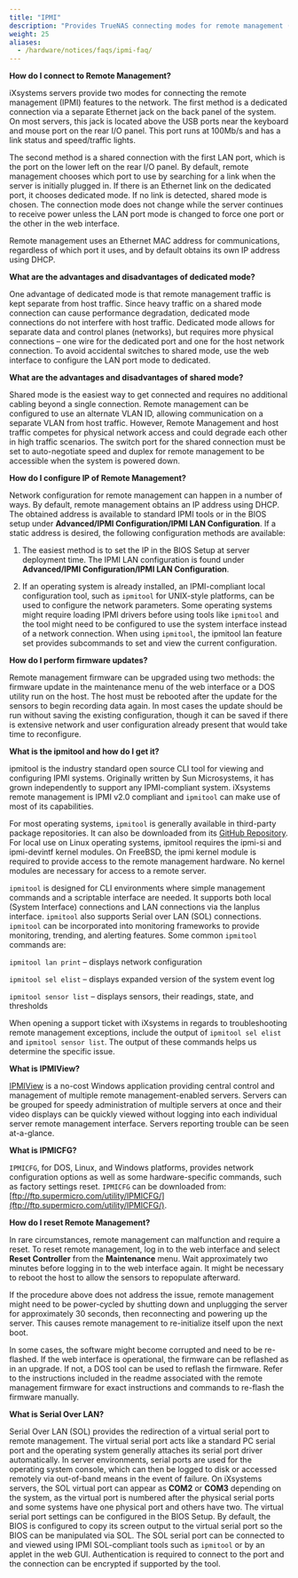 ```yaml
---
title: "IPMI"
description: "Provides TrueNAS connecting modes for remote management (IPMI) features, and configuration and general use information for remote management."
weight: 25
aliases:
  - /hardware/notices/faqs/ipmi-faq/
---
```


**How do I connect to Remote Management?**

iXsystems servers provide two modes for connecting the remote management (IPMI) features to the network. The first method is a dedicated connection via a separate Ethernet jack on the back panel of the system. 
On most servers, this jack is located above the USB ports near the keyboard and mouse port on the rear I/O panel. 
This port runs at 100Mb/s and has a link status and speed/traffic lights.

The second method is a shared connection with the first LAN port, which is the port on the lower left on the rear I/O panel. By default, remote management chooses which port to use by searching for a link when the server is initially plugged in. 
If there is an Ethernet link on the dedicated port, it chooses dedicated mode. If no link is detected, shared mode is chosen. 
The connection mode does not change while the server continues to receive power unless the LAN port mode is changed to force one port or the other in the web interface.

Remote management uses an Ethernet MAC address for communications, regardless of which port it uses, and by default obtains its own IP address using DHCP.

**What are the advantages and disadvantages of dedicated mode?**

One advantage of dedicated mode is that remote management traffic is kept separate from host traffic. 
Since heavy traffic on a shared mode connection can cause performance degradation, dedicated mode connections do not interfere with host traffic. 
Dedicated mode allows for separate data and control planes (networks), but requires more physical connections – one wire for the dedicated port and one for the host network connection. 
To avoid accidental switches to shared mode, use the web interface to configure the LAN port mode to dedicated.

**What are the advantages and disadvantages of shared mode?**

Shared mode is the easiest way to get connected and requires no additional cabling beyond a single connection. 
Remote management can be configured to use an alternate VLAN ID, allowing communication on a separate VLAN from host traffic. 
However, Remote Management and host traffic competes for physical network access and could degrade each other in high traffic scenarios. 
The switch port for the shared connection must be set to auto-negotiate speed and duplex for remote management to be accessible when the system is powered down.

**How do I configure IP of Remote Management?**

Network configuration for remote management can happen in a number of ways. By default, remote management obtains an IP address using DHCP. 
The obtained address is available to standard IPMI tools or in the BIOS setup under **Advanced/IPMI Configuration/IPMI LAN Configuration**. 
If a static address is desired, the following configuration methods are available:

1. The easiest method is to set the IP in the BIOS Setup at server deployment time. 
   The IPMI LAN configuration is found under **Advanced/IPMI Configuration/IPMI LAN Configuration**.

2. If an operating system is already installed, an IPMI-compliant local configuration tool, such as `ipmitool` for UNIX-style platforms, can be used to configure the network parameters. 
   Some operating systems might require loading IPMI drivers before using tools like `ipmitool` and the tool might need to be configured to use the system interface instead of a network connection. 
   When using `ipmitool`, the ipmitool lan feature set provides subcommands to set and view the current configuration.

**How do I perform firmware updates?**

Remote management firmware can be upgraded using two methods: the firmware update in the maintenance menu of the web interface or a DOS utility run on the host. 
The host must be rebooted after the update for the sensors to begin recording data again. 
In most cases the update should be run without saving the existing configuration, though it can be saved if there is extensive network and user configuration already present that would take time to reconfigure.

**What is the ipmitool and how do I get it?**

ipmitool is the industry standard open source CLI tool for viewing and configuring IPMI systems. 
Originally written by Sun Microsystems, it has grown independently to support any IPMI-compliant system. 
iXsystems remote management is IPMI v2.0 compliant and `ipmitool` can make use of most of its capabilities.

For most operating systems, `ipmitool` is generally available in third-party package repositories. 
It can also be downloaded from its [GitHub Repository](https://github.com/ipmitool/ipmitool). 
For local use on Linux operating systems, ipmitool requires the ipmi-si and ipmi-devintf kernel modules. 
On FreeBSD, the ipmi kernel module is required to provide access to the remote management hardware. No kernel modules are necessary for access to a remote server.

`ipmitool` is designed for CLI environments where simple management commands and a scriptable interface are needed. 
It supports both local (System Interface) connections and LAN connections via the lanplus interface. 
`ipmitool` also supports Serial over LAN (SOL) connections. 
`ipmitool` can be incorporated into monitoring frameworks to provide monitoring, trending, and alerting features.
Some common `ipmitool` commands are:

`ipmitool lan print` – displays network configuration

`ipmitool sel elist` – displays expanded version of the system event log

`ipmitool sensor list` – displays sensors, their readings, state, and thresholds

When opening a support ticket with iXsystems in regards to troubleshooting remote management exceptions, include the output of `ipmitool sel elist` and `ipmitool sensor list`. The output of these commands helps us determine the specific issue.

**What is IPMIView?**

[IPMIView](https://www.supermicro.com/manuals/other/IPMIView20.pdf) is a no-cost Windows application providing central control and management of multiple remote management-enabled servers. 
Servers can be grouped for speedy administration of multiple servers at once and their video displays can be quickly viewed without logging into each individual server remote management interface. Servers reporting trouble can be seen at-a-glance.

**What is IPMICFG?**

`IPMICFG`, for DOS, Linux, and Windows platforms, provides network configuration options as well as some hardware-specific commands, such as factory settings reset. 
`IPMICFG` can be downloaded from: [ftp://ftp.supermicro.com/utility/IPMICFG/](ftp://ftp.supermicro.com/utility/IPMICFG/).

**How do I reset Remote Management?**

In rare circumstances, remote management can malfunction and require a reset. 
To reset remote management, log in to the web interface and select **Reset Controller** from the **Maintenance** menu. 
Wait approximately two minutes before logging in to the web interface again. It might be necessary to reboot the host to allow the sensors to repopulate afterward.

If the procedure above does not address the issue, remote management might need to be power-cycled by shutting down and unplugging the server for approximately 30 seconds, then reconnecting and powering up the server. This causes remote management to re-initialize itself upon the next boot.

In some cases, the software might become corrupted and need to be re-flashed.
If the web interface is operational, the firmware can be reflashed as in an upgrade. If not, a DOS tool can be used to reflash the firmware. 
Refer to the instructions included in the readme associated with the remote management firmware for exact instructions and commands to re-flash the firmware manually.

**What is Serial Over LAN?**

Serial Over LAN (SOL) provides the redirection of a virtual serial port to remote management. 
The virtual serial port acts like a standard PC serial port and the operating system generally attaches its serial port driver automatically. 
In server environments, serial ports are used for the operating system console, which can then be logged to disk or accessed remotely via out-of-band means in the event of failure. 
On iXsystems servers, the SOL virtual port can appear as **COM2** or **COM3** depending on the system, as the virtual port is numbered after the physical serial ports and some systems have one physical port and others have two. 
The virtual serial port settings can be configured in the BIOS Setup. 
By default, the BIOS is configured to copy its screen output to the virtual serial port so the BIOS can be manipulated via SOL. 
The SOL serial port can be connected to and viewed using IPMI SOL-compliant tools such as `ipmitool` or by an applet in the web GUI. 
Authentication is required to connect to the port and the connection can be encrypted if supported by the tool.
